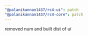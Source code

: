 ```yaml
---
"@palanikannan1437/rc4-ui": patch
"@palanikannan1437/rc4-core": patch
---
```


removed num and built dist of ui
